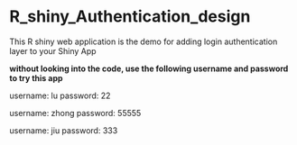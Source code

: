 # R_shiny_Authentication_design
This R shiny web application is the demo for adding login authentication layer to your Shiny App

**without looking into the code, use the following username and password to try this app**

username: lu
password: 22

username: zhong
password: 55555

username: jiu
password: 333
